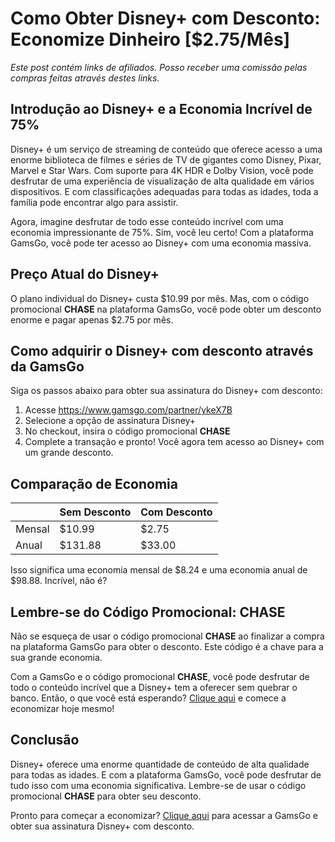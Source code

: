 # Como Obter Disney+ com Desconto: Economize Dinheiro [$2.75/Mês]

*Este post contém links de afiliados. Posso receber uma comissão pelas compras feitas através destes links.*

## Introdução ao Disney+ e a Economia Incrível de 75%

Disney+ é um serviço de streaming de conteúdo que oferece acesso a uma enorme biblioteca de filmes e séries de TV de gigantes como Disney, Pixar, Marvel e Star Wars. Com suporte para 4K HDR e Dolby Vision, você pode desfrutar de uma experiência de visualização de alta qualidade em vários dispositivos. E com classificações adequadas para todas as idades, toda a família pode encontrar algo para assistir. 

Agora, imagine desfrutar de todo esse conteúdo incrível com uma economia impressionante de 75%. Sim, você leu certo! Com a plataforma GamsGo, você pode ter acesso ao Disney+ com uma economia massiva.

## Preço Atual do Disney+ 

O plano individual do Disney+ custa $10.99 por mês. Mas, com o código promocional **CHASE** na plataforma GamsGo, você pode obter um desconto enorme e pagar apenas $2.75 por mês.

## Como adquirir o Disney+ com desconto através da GamsGo

Siga os passos abaixo para obter sua assinatura do Disney+ com desconto:

1. Acesse https://www.gamsgo.com/partner/ykeX7B
2. Selecione a opção de assinatura Disney+
3. No checkout, insira o código promocional **CHASE**
4. Complete a transação e pronto! Você agora tem acesso ao Disney+ com um grande desconto.

## Comparação de Economia

|   | Sem Desconto | Com Desconto |
|---|--------------|--------------|
| Mensal  | $10.99  | $2.75  |
| Anual  | $131.88  | $33.00  |

Isso significa uma economia mensal de $8.24 e uma economia anual de $98.88. Incrível, não é?

## Lembre-se do Código Promocional: CHASE

Não se esqueça de usar o código promocional **CHASE** ao finalizar a compra na plataforma GamsGo para obter o desconto. Este código é a chave para a sua grande economia.

Com a GamsGo e o código promocional **CHASE**, você pode desfrutar de todo o conteúdo incrível que a Disney+ tem a oferecer sem quebrar o banco. Então, o que você está esperando? [Clique aqui](https://www.gamsgo.com/partner/ykeX7B) e comece a economizar hoje mesmo!

## Conclusão

Disney+ oferece uma enorme quantidade de conteúdo de alta qualidade para todas as idades. E com a plataforma GamsGo, você pode desfrutar de tudo isso com uma economia significativa. Lembre-se de usar o código promocional **CHASE** para obter seu desconto.

Pronto para começar a economizar? [Clique aqui](https://www.gamsgo.com/partner/ykeX7B) para acessar a GamsGo e obter sua assinatura Disney+ com desconto.